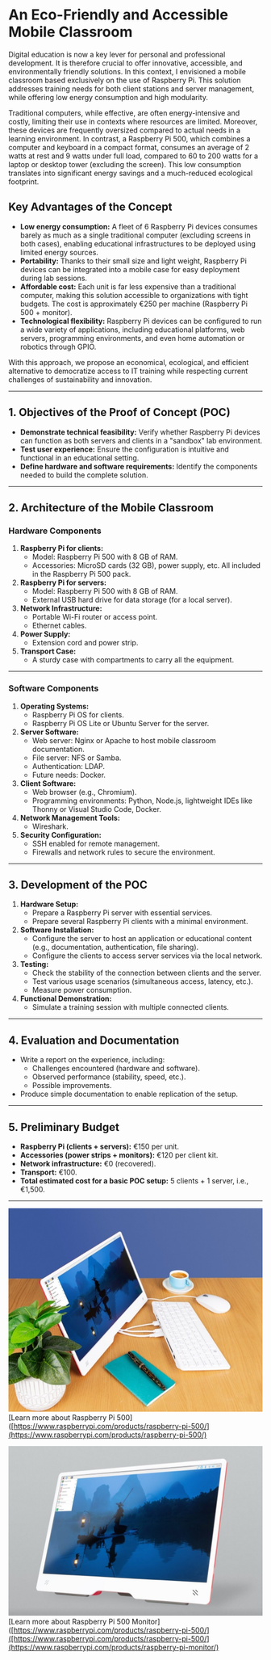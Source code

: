 # An Eco-Friendly and Accessible Mobile Classroom

Digital education is now a key lever for personal and professional development. It is therefore crucial to offer innovative, accessible, and environmentally friendly solutions. In this context, I envisioned a mobile classroom based exclusively on the use of Raspberry Pi. This solution addresses training needs for both client stations and server management, while offering low energy consumption and high modularity.

Traditional computers, while effective, are often energy-intensive and costly, limiting their use in contexts where resources are limited. Moreover, these devices are frequently oversized compared to actual needs in a learning environment. In contrast, a Raspberry Pi 500, which combines a computer and keyboard in a compact format, consumes an average of 2 watts at rest and 9 watts under full load, compared to 60 to 200 watts for a laptop or desktop tower (excluding the screen). This low consumption translates into significant energy savings and a much-reduced ecological footprint.

## Key Advantages of the Concept
- **Low energy consumption:** A fleet of 6 Raspberry Pi devices consumes barely as much as a single traditional computer (excluding screens in both cases), enabling educational infrastructures to be deployed using limited energy sources.
- **Portability:** Thanks to their small size and light weight, Raspberry Pi devices can be integrated into a mobile case for easy deployment during lab sessions.
- **Affordable cost:** Each unit is far less expensive than a traditional computer, making this solution accessible to organizations with tight budgets. The cost is approximately €250 per machine (Raspberry Pi 500 + monitor).
- **Technological flexibility:** Raspberry Pi devices can be configured to run a wide variety of applications, including educational platforms, web servers, programming environments, and even home automation or robotics through GPIO.

With this approach, we propose an economical, ecological, and efficient alternative to democratize access to IT training while respecting current challenges of sustainability and innovation.

---

## 1. Objectives of the Proof of Concept (POC)
- **Demonstrate technical feasibility:** Verify whether Raspberry Pi devices can function as both servers and clients in a "sandbox" lab environment.
- **Test user experience:** Ensure the configuration is intuitive and functional in an educational setting.
- **Define hardware and software requirements:** Identify the components needed to build the complete solution.

---

## 2. Architecture of the Mobile Classroom

### Hardware Components
1. **Raspberry Pi for clients:**
   - Model: Raspberry Pi 500 with 8 GB of RAM.
   - Accessories: MicroSD cards (32 GB), power supply, etc. All included in the Raspberry Pi 500 pack.
2. **Raspberry Pi for servers:**
   - Model: Raspberry Pi 500 with 8 GB of RAM.
   - External USB hard drive for data storage (for a local server).
3. **Network Infrastructure:**
   - Portable Wi-Fi router or access point.
   - Ethernet cables.
4. **Power Supply:**
   - Extension cord and power strip.
5. **Transport Case:**
   - A sturdy case with compartments to carry all the equipment.

---

### Software Components
1. **Operating Systems:**
   - Raspberry Pi OS for clients.
   - Raspberry Pi OS Lite or Ubuntu Server for the server.
2. **Server Software:**
   - Web server: Nginx or Apache to host mobile classroom documentation.
   - File server: NFS or Samba.
   - Authentication: LDAP.
   - Future needs: Docker.
3. **Client Software:**
   - Web browser (e.g., Chromium).
   - Programming environments: Python, Node.js, lightweight IDEs like Thonny or Visual Studio Code, Docker.
4. **Network Management Tools:**
   - Wireshark.
5. **Security Configuration:**
   - SSH enabled for remote management.
   - Firewalls and network rules to secure the environment.

---

## 3. Development of the POC

1. **Hardware Setup:**
   - Prepare a Raspberry Pi server with essential services.
   - Prepare several Raspberry Pi clients with a minimal environment.
2. **Software Installation:**
   - Configure the server to host an application or educational content (e.g., documentation, authentication, file sharing).
   - Configure the clients to access server services via the local network.
3. **Testing:**
   - Check the stability of the connection between clients and the server.
   - Test various usage scenarios (simultaneous access, latency, etc.).
   - Measure power consumption.
4. **Functional Demonstration:**
   - Simulate a training session with multiple connected clients.

---

## 4. Evaluation and Documentation
- Write a report on the experience, including:
  - Challenges encountered (hardware and software).
  - Observed performance (stability, speed, etc.).
  - Possible improvements.
- Produce simple documentation to enable replication of the setup.

---

## 5. Preliminary Budget
- **Raspberry Pi (clients + servers):** €150 per unit.
- **Accessories (power strips + monitors):** €120 per client kit.
- **Network infrastructure:** €0 (recovered).
- **Transport:** €100.
- **Total estimated cost for a basic POC setup:** 5 clients + 1 server, i.e., €1,500.

---


![Raspberry Pi 500](pi500.jpeg "Raspberry Pi 500")
[Learn more about Raspberry Pi 500]([https://www.raspberrypi.com/products/raspberry-pi-500/](https://www.raspberrypi.com/products/raspberry-pi-500/)




![Raspberry Pi Monitor](pi500monitor.jpeg "Raspberry Pi 500")
[Learn more about Raspberry Pi 500 Monitor]([https://www.raspberrypi.com/products/raspberry-pi-500/]([https://www.raspberrypi.com/products/raspberry-pi-500/](https://www.raspberrypi.com/products/raspberry-pi-monitor/)
